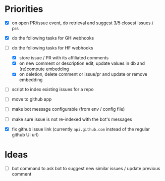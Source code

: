 # Priorities

- [x] on open PR/issue event, do retrieval and suggest 3/5 closest issues / prs

- [x] do the following tasks for GH webhooks
- [ ] do the following tasks for HF webhooks
  - [x] store issue / PR with its affiliated comments
  - [x] on new comment or description edit, update values in db and (re)compute embedding
  - [x] on deletion, delete comment or issue/pr and update or remove embedding

- [ ] script to index existing issues for a repo

- [ ] move to github app

- [ ] make bot message configurable (from env / config file)

- [ ] make sure issue is not re-indexed with the bot's messages

- [x] fix github issue link (currently `api.github.com` instead of the regular github UI url)

# Ideas

- [ ] bot command to ask bot to suggest new similar issues / update previous comment
